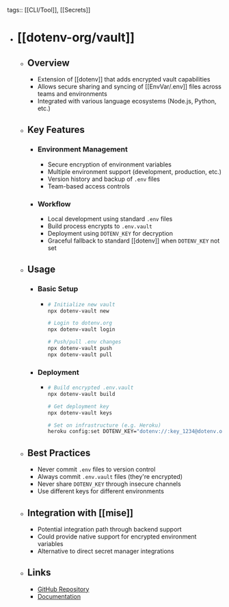 tags:: [[CLI/Tool]], [[Secrets]]
- # [[dotenv-org/vault]]
	- ## Overview
		- Extension of [[dotenv]] that adds encrypted vault capabilities
		- Allows secure sharing and syncing of [[EnvVar/.env]] files across teams and environments
		- Integrated with various language ecosystems (Node.js, Python, etc.)
	- ## Key Features
		- ### Environment Management
			- Secure encryption of environment variables
			- Multiple environment support (development, production, etc.)
			- Version history and backup of `.env` files
			- Team-based access controls
		- ### Workflow
			- Local development using standard `.env` files
			- Build process encrypts to `.env.vault`
			- Deployment using `DOTENV_KEY` for decryption
			- Graceful fallback to standard [[dotenv]] when `DOTENV_KEY` not set
	- ## Usage
		- ### Basic Setup
			- ~~~bash
			  # Initialize new vault
			  npx dotenv-vault new
			  
			  # Login to dotenv.org
			  npx dotenv-vault login
			  
			  # Push/pull .env changes
			  npx dotenv-vault push
			  npx dotenv-vault pull
			  ~~~
		- ### Deployment
			- ~~~bash
			  # Build encrypted .env.vault
			  npx dotenv-vault build
			  
			  # Get deployment key
			  npx dotenv-vault keys
			  
			  # Set on infrastructure (e.g. Heroku)
			  heroku config:set DOTENV_KEY="dotenv://:key_1234@dotenv.org/vault/.env.vault?environment=production"
			  ~~~
	- ## Best Practices
		- Never commit `.env` files to version control
		- Always commit `.env.vault` files (they're encrypted)
		- Never share `DOTENV_KEY` through insecure channels
		- Use different keys for different environments
	- ## Integration with [[mise]]
		- Potential integration path through backend support
		- Could provide native support for encrypted environment variables
		- Alternative to direct secret manager integrations
	- ## Links
		- [GitHub Repository](https://github.com/dotenv-org/dotenv-vault)
		- [Documentation](https://www.dotenv.org/docs/) 